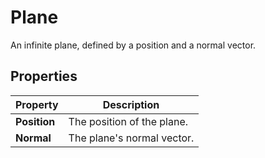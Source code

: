 # Plane

An infinite plane, defined by a position and a normal vector.

## Properties

| **Property** | **Description**            |
| ------------ | -------------------------- |
| **Position** | The position of the plane. |
| **Normal**   | The plane's normal vector. |